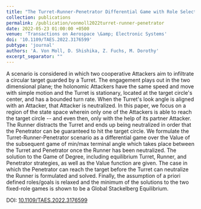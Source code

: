 ```yaml
---
title: "The Turret-Runner-Penetrator Differential Game with Role Selection"
collection: publications
permalink: /publication/vonmoll2022turret-runner-penetrator
date: 2022-05-23 01:00:00 +0500
venue: 'Transactions on Aerospace \&amp; Electronic Systems'
doi: '10.1109/TAES.2022.3176599'
pubtype: 'journal'
authors: 'A. Von Moll, D. Shishika, Z. Fuchs, M. Dorothy'
excerpt_separator: ""
---
```

A scenario is considered in which two cooperative Attackers aim to infiltrate a circular target guarded by a Turret.  The engagement plays out in the two dimensional plane; the holonomic Attackers have the same speed and move with simple motion and the Turret is stationary, located at the target circle&apos;s center, and has a bounded turn rate.  When the Turret&apos;s look angle is aligned with an Attacker, that Attacker is neutralized.  In this paper, we focus on a region of the state space wherein only one of the Attackers is able to reach the target circle -- and even then, only with the help of its partner Attacker.  The Runner distracts the Turret and ends up being neutralized in order that the Penetrator can be guaranteed to hit the target circle.  We formulate the Turret-Runner-Penetrator scenario as a differential game over the Value of the subsequent game of min/max terminal angle which takes place between the Turret and Penetrator once the Runner has been neutralized.  The solution to the Game of Degree, including equilibrium Turret, Runner, and Penetrator strategies, as well as the Value function are given.  The case in which the Penetrator can reach the target before the Turret can neutralize the Runner is formulated and solved.  Finally, the assumption of a priori defined roles/goals is relaxed and the minimum of the solutions to the two fixed-role games is shown to be a Global Stackelberg Equilibrium.


DOI: [10.1109/TAES.2022.3176599](https://doi.org/10.1109/TAES.2022.3176599)